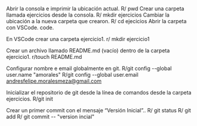 Abrir la consola e imprimir la ubicación actual. 
R/ pwd
Crear una carpeta llamada ejercicios desde la consola.
R/ mkdir ejercicios
Cambiar la ubicación a la nueva carpeta que crearon.
R/ cd ejecicios
Abrir la carpeta con VSCode.
code.

En VSCode crear una carpeta ejercicio1.
r/ mkdir ejercicio1

Crear un archivo llamado README.md (vacío) dentro de la carpeta ejercicio1.
r/touch README.md

Configurar nombre e email globalmente en git.
R/git config --global user.name "amorales"
R/git config --global user.email andresfelipe.moralesmeza@gmail.com

Inicializar el repositorio de git desde la línea de comandos desde la carpeta ejercicios.
R/git init

Crear un primer commit con el mensaje “Versión Inicial”..
R/ git status
R/ git add
R/ git commit -- "version incial"
